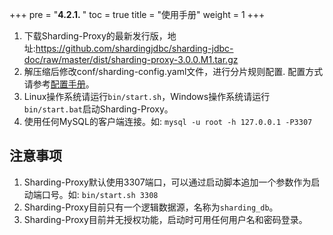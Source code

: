 +++
pre = "<b>4.2.1. </b>"
toc = true
title = "使用手册"
weight = 1
+++

1. 下载Sharding-Proxy的最新发行版，地址:https://github.com/shardingjdbc/sharding-jdbc-doc/raw/master/dist/sharding-proxy-3.0.0.M1.tar.gz
1. 解压缩后修改conf/sharding-config.yaml文件，进行分片规则配置. 配置方式请参考[配置手册](/manual/sharding-proxy/configuration/)。
1. Linux操作系统请运行`bin/start.sh`，Windows操作系统请运行`bin/start.bat`启动Sharding-Proxy。
1. 使用任何MySQL的客户端连接。如: `mysql -u root -h 127.0.0.1 -P3307`

## 注意事项

1. Sharding-Proxy默认使用3307端口，可以通过启动脚本追加一个参数作为启动端口号。如: `bin/start.sh 3308`
1. Sharding-Proxy目前只有一个逻辑数据源，名称为`sharding_db`。
1. Sharding-Proxy目前并无授权功能，启动时可用任何用户名和密码登录。
